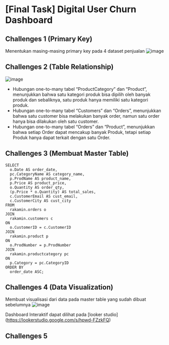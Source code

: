 # [Final Task] Digital User Churn Dashboard

## Challenges 1 (Primary Key)
Menentukan masing-masing primary key pada 4 dataset penjualan
![image](https://github.com/HasnaAulia/Final-task-BIA-mei/assets/81562096/3ee9908e-e995-41c9-b21f-e875c10d35e0)

## Challenges 2 (Table Relationship)
![image](https://github.com/HasnaAulia/Final-task-BIA-mei/assets/81562096/f401e815-5a4a-4cc7-a403-476bead10fca)
- Hubungan one-to-many tabel “ProductCategory” dan “Product”, menunjukkan bahwa satu kategori produk bisa dipilih oleh banyak produk dan sebaliknya, satu produk hanya memiliki satu kategori produk.
- Hubungan one-to-many tabel “Customers” dan “Orders”, menunjukkan bahwa satu customer bisa melakukan banyak order, namun satu order hanya bisa dilakukan oleh satu customer.
- Hubungan one-to-many tabel “Orders” dan “Product”, menunjukkan bahwa setiap Order dapat mencakup banyak Produk, tetapi setiap Produk hanya dapat terkait dengan satu Order.

## Challenges 3 (Membuat Master Table)
```
SELECT
  o.Date AS order_date,
  pc.CategoryName AS category_name,
  p.ProdName AS product_name,
  p.Price AS product_price,
  o.Quantity AS order_qty,
  (p.Price * o.Quantity) AS total_sales,
  c.CustomerEmail AS cust_email,
  c.CustomerCity AS cust_city
FROM
  rakamin.orders o
JOIN
  rakamin.customers c
ON
  o.CustomerID = c.CustomerID
JOIN
  rakamin.product p
ON
  o.ProdNumber = p.ProdNumber
JOIN
  rakamin.productcategory pc
ON
  p.Category = pc.CategoryID
ORDER BY
  order_date ASC;
```

## Challenges 4 (Data Visualization)
Membuat visualisasi dari data pada master table yang sudah dibuat sebelumnya
![image](https://github.com/HasnaAulia/Final-task-BIA-mei/assets/81562096/4992727c-f87f-4343-a7c6-48b1035a757d)

Dashboard Interaktif dapat dilihat pada [looker studio] (https://lookerstudio.google.com/s/hpwd-FZzkFQ)

## Challenges 5

